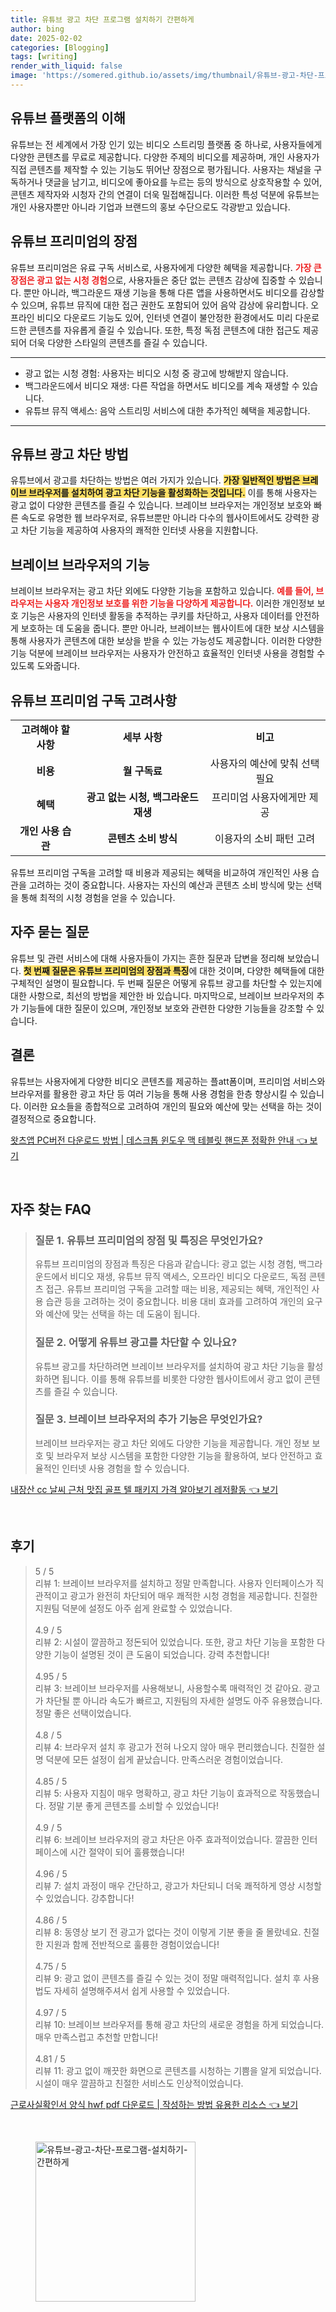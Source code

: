 ```yaml
---
title: 유튜브 광고 차단 프로그램 설치하기 간편하게
author: bing
date: 2025-02-02
categories: [Blogging]
tags: [writing]
render_with_liquid: false
image: 'https://somered.github.io/assets/img/thumbnail/유튜브-광고-차단-프로그램-설치하기-간편하게.webp'
---
```



<h2 id='유튜브_플랫폼의_이해'>유튜브 플랫폼의 이해</h2>

<p>유튜브는 전 세계에서 가장 인기 있는 비디오 스트리밍 플랫폼 중 하나로, 사용자들에게 다양한 콘텐츠를 무료로 제공합니다. 다양한 주제의 비디오를 제공하며, 개인 사용자가 직접 콘텐츠를 제작할 수 있는 기능도 뛰어난 장점으로 평가됩니다. 사용자는 채널을 구독하거나 댓글을 남기고, 비디오에 좋아요를 누르는 등의 방식으로 상호작용할 수 있어, 콘텐츠 제작자와 시청자 간의 연결이 더욱 밀접해집니다. 이러한 특성 덕분에 유튜브는 개인 사용자뿐만 아니라 기업과 브랜드의 홍보 수단으로도 각광받고 있습니다. </p>

<h2 id='유튜브_프리미엄의_장점'>유튜브 프리미엄의 장점</h2>

<p>유튜브 프리미엄은 유료 구독 서비스로, 사용자에게 다양한 혜택을 제공합니다. <b><span style="color: #ee2323;">가장 큰 장점은 광고 없는 시청 경험</span></b>으로, 사용자들은 중단 없는 콘텐츠 감상에 집중할 수 있습니다. 뿐만 아니라, 백그라운드 재생 기능을 통해 다른 앱을 사용하면서도 비디오를 감상할 수 있으며, 유튜브 뮤직에 대한 접근 권한도 포함되어 있어 음악 감상에 유리합니다. 오프라인 비디오 다운로드 기능도 있어, 인터넷 연결이 불안정한 환경에서도 미리 다운로드한 콘텐츠를 자유롭게 즐길 수 있습니다. 또한, 특정 독점 콘텐츠에 대한 접근도 제공되어 더욱 다양한 스타일의 콘텐츠를 즐길 수 있습니다.</p>

<hr />

<ul>
    <li>광고 없는 시청 경험: 사용자는 비디오 시청 중 광고에 방해받지 않습니다.</li>
    <li>백그라운드에서 비디오 재생: 다른 작업을 하면서도 비디오를 계속 재생할 수 있습니다.</li>
    <li>유튜브 뮤직 액세스: 음악 스트리밍 서비스에 대한 추가적인 혜택을 제공합니다.</li>
</ul>

<hr />

<h2 id='유튜브_광고_차단_방법'>유튜브 광고 차단 방법</h2>

<p>유튜브에서 광고를 차단하는 방법은 여러 가지가 있습니다. <b><span style="background-color: #ffe066;">가장 일반적인 방법은 브레이브 브라우저를 설치하여 광고 차단 기능을 활성화하는 것입니다.</span></b> 이를 통해 사용자는 광고 없이 다양한 콘텐츠를 즐길 수 있습니다. 브레이브 브라우저는 개인정보 보호와 빠른 속도로 유명한 웹 브라우저로, 유튜브뿐만 아니라 다수의 웹사이트에서도 강력한 광고 차단 기능을 제공하여 사용자의 쾌적한 인터넷 사용을 지원합니다.</p>

<h2 id='브레이브_브라우저의_기능'>브레이브 브라우저의 기능</h2>

<p>브레이브 브라우저는 광고 차단 외에도 다양한 기능을 포함하고 있습니다. <b><span style="color: #ee2323;">예를 들어, 브라우저는 사용자 개인정보 보호를 위한 기능을 다양하게 제공합니다.</span></b> 이러한 개인정보 보호 기능은 사용자의 인터넷 활동을 추적하는 쿠키를 차단하고, 사용자 데이터를 안전하게 보호하는 데 도움을 줍니다. 뿐만 아니라, 브레이브는 웹사이트에 대한 보상 시스템을 통해 사용자가 콘텐츠에 대한 보상을 받을 수 있는 가능성도 제공합니다. 이러한 다양한 기능 덕분에 브레이브 브라우저는 사용자가 안전하고 효율적인 인터넷 사용을 경험할 수 있도록 도와줍니다.</p>

<h2 id='유튜브_프리미엄_구독_고려사항'>유튜브 프리미엄 구독 고려사항</h2>

<table>
    <tr>
        <td style="text-align: center; height: 17px;"><b>고려해야 할 사항</b></td>
        <td style="text-align: center; height: 17px;"><b>세부 사항</b></td>
        <td style="text-align: center; height: 17px;"><b>비고</b></td>
    </tr>
    <tr>
        <td style="text-align: center; height: 17px;"><b>비용</b></td>
        <td style="text-align: center; height: 17px;"><b>월 구독료</b></td>
        <td style="text-align: center; height: 17px;">사용자의 예산에 맞춰 선택 필요</td>
    </tr>
    <tr>
        <td style="text-align: center; height: 17px;"><b>혜택</b></td>
        <td style="text-align: center; height: 17px;"><b>광고 없는 시청, 백그라운드 재생</b></td>
        <td style="text-align: center; height: 17px;">프리미엄 사용자에게만 제공</td>
    </tr>
    <tr>
        <td style="text-align: center; height: 17px;"><b>개인 사용 습관</b></td>
        <td style="text-align: center; height: 17px;"><b>콘텐츠 소비 방식</b></td>
        <td style="text-align: center; height: 17px;">이용자의 소비 패턴 고려</td>
    </tr>
</table>

<p>유튜브 프리미엄 구독을 고려할 때 비용과 제공되는 혜택을 비교하여 개인적인 사용 습관을 고려하는 것이 중요합니다. 사용자는 자신의 예산과 콘텐츠 소비 방식에 맞는 선택을 통해 최적의 시청 경험을 얻을 수 있습니다.</p>

<h2 id='자주_묻는_질문'>자주 묻는 질문</h2>

<p>유튜브 및 관련 서비스에 대해 사용자들이 가지는 흔한 질문과 답변을 정리해 보았습니다. <b><span style="background-color: #ffe066;">첫 번째 질문은 유튜브 프리미엄의 장점과 특징</span></b>에 대한 것이며, 다양한 혜택들에 대한 구체적인 설명이 필요합니다. 두 번째 질문은 어떻게 유튜브 광고를 차단할 수 있는지에 대한 사항으로, 최선의 방법을 제안한 바 있습니다. 마지막으로, 브레이브 브라우저의 추가 기능들에 대한 질문이 있으며, 개인정보 보호와 관련한 다양한 기능들을 강조할 수 있습니다.</p>

<h2 id='결론'>결론</h2>

<p>유튜브는 사용자에게 다양한 비디오 콘텐츠를 제공하는 플att폼이며, 프리미엄 서비스와 브라우저를 활용한 광고 차단 등 여러 기능을 통해 사용 경험을 한층 향상시킬 수 있습니다. 이러한 요소들을 종합적으로 고려하여 개인의 필요와 예산에 맞는 선택을 하는 것이 결정적으로 중요합니다.</p>


<p><a class="click-button" title="왓츠앱 PC버전 다운로드 방법 | 데스크톱 윈도우 맥 테블릿 핸드폰 정확한 안내" href="https://somered.github.io/posts/%EC%99%93%EC%B8%A0%EC%95%B1-PC%EB%B2%84%EC%A0%84-%EB%8B%A4%EC%9A%B4%EB%A1%9C%EB%93%9C-%EB%B0%A9%EB%B2%95-%EB%8D%B0%EC%8A%A4%ED%81%AC%ED%86%B1-%EC%9C%88%EB%8F%84%EC%9A%B0-%EB%A7%A5-%ED%85%8C%EB%B8%94%EB%A6%BF-%ED%95%B8%EB%93%9C%ED%8F%B0-%EC%A0%95%ED%99%95%ED%95%9C-%EC%95%88%EB%82%B4/" rel="dofollow">왓츠앱 PC버전 다운로드 방법 | 데스크톱 윈도우 맥 테블릿 핸드폰 정확한 안내 👈 보기</a></p><br>
<h2 id='자주_찾는_FAQ'>자주 찾는 FAQ</h2>
<div itemscope="" itemtype="https://schema.org/FAQPage">
<blockquote>
<div itemscope="" itemprop="mainEntity" itemtype="https://schema.org/Question">
<h3 itemprop="name">질문 1. 유튜브 프리미엄의 장점 및 특징은 무엇인가요?</h3>
<div itemscope="" itemprop="acceptedAnswer" itemtype="https://schema.org/Answer">
<span itemprop="text">
<p>유튜브 프리미엄의 장점과 특징은 다음과 같습니다: 광고 없는 시청 경험, 백그라운드에서 비디오 재생, 유튜브 뮤직 액세스, 오프라인 비디오 다운로드, 독점 콘텐츠 접근. 유튜브 프리미엄 구독을 고려할 때는 비용, 제공되는 혜택, 개인적인 사용 습관 등을 고려하는 것이 중요합니다. 비용 대비 효과를 고려하여 개인의 요구와 예산에 맞는 선택을 하는 데 도움이 됩니다.</p>
</span>
</div>
</div>
<div itemscope="" itemprop="mainEntity" itemtype="https://schema.org/Question">
<h3 itemprop="name">질문 2. 어떻게 유튜브 광고를 차단할 수 있나요?</h3>
<div itemscope="" itemprop="acceptedAnswer" itemtype="https://schema.org/Answer">
<span itemprop="text">
<p>유튜브 광고를 차단하려면 브레이브 브라우저를 설치하여 광고 차단 기능을 활성화하면 됩니다. 이를 통해 유튜브를 비롯한 다양한 웹사이트에서 광고 없이 콘텐츠를 즐길 수 있습니다.</p>
</span>
</div>
</div>
<div itemscope="" itemprop="mainEntity" itemtype="https://schema.org/Question">
<h3 itemprop="name">질문 3. 브레이브 브라우저의 추가 기능은 무엇인가요?</h3>
<div itemscope="" itemprop="acceptedAnswer" itemtype="https://schema.org/Answer">
<span itemprop="text">
<p>브레이브 브라우저는 광고 차단 외에도 다양한 기능을 제공합니다. 개인 정보 보호 및 브라우저 보상 시스템을 포함한 다양한 기능을 활용하여, 보다 안전하고 효율적인 인터넷 사용 경험을 할 수 있습니다.</p>
</span>
</div>
</div>
</blockquote>
</div>
<p><a class="click-button" title="내장산 cc 날씨 근처 맛집 골프 텔 패키지 가격 알아보기 레저활동" href="https://somered.github.io/posts/%EB%82%B4%EC%9E%A5%EC%82%B0-cc-%EB%82%A0%EC%94%A8-%EA%B7%BC%EC%B2%98-%EB%A7%9B%EC%A7%91-%EA%B3%A8%ED%94%84-%ED%85%94-%ED%8C%A8%ED%82%A4%EC%A7%80-%EA%B0%80%EA%B2%A9-%EC%95%8C%EC%95%84%EB%B3%B4%EA%B8%B0-%EB%A0%88%EC%A0%80%ED%99%9C%EB%8F%99/" rel="dofollow">내장산 cc 날씨 근처 맛집 골프 텔 패키지 가격 알아보기 레저활동 👈 보기</a></p><br>
<h2 id='후기'>후기</h2>
<div itemscope itemtype="https://schema.org/Product">
  <blockquote>
  <div itemprop="review" itemscope itemtype="https://schema.org/Review">
      <div itemprop="reviewRating" itemscope itemtype="https://schema.org/Rating"> <span itemprop="ratingValue">5</span> / <span itemprop="bestRating">5</span> </div>
      <span itemprop="reviewBody">리뷰 1: 브레이브 브라우저를 설치하고 정말 만족합니다. 사용자 인터페이스가 직관적이고 광고가 완전히 차단되어 매우 쾌적한 시청 경험을 제공합니다. 친절한 지원팀 덕분에 설정도 아주 쉽게 완료할 수 있었습니다.</span>
  </div>
  <br>
  <div itemprop="review" itemscope itemtype="https://schema.org/Review">
      <div itemprop="reviewRating" itemscope itemtype="https://schema.org/Rating"> <span itemprop="ratingValue">4.9</span> / <span itemprop="bestRating">5</span> </div>
      <span itemprop="reviewBody">리뷰 2: 시설이 깔끔하고 정돈되어 있었습니다. 또한, 광고 차단 기능을 포함한 다양한 기능이 설명된 것이 큰 도움이 되었습니다. 강력 추천합니다!</span>
  </div>
  <br>
  <div itemprop="review" itemscope itemtype="https://schema.org/Review">
      <div itemprop="reviewRating" itemscope itemtype="https://schema.org/Rating"> <span itemprop="ratingValue">4.95</span> / <span itemprop="bestRating">5</span> </div>
      <span itemprop="reviewBody">리뷰 3: 브레이브 브라우저를 사용해보니, 사용할수록 매력적인 것 같아요. 광고가 차단될 뿐 아니라 속도가 빠르고, 지원팀의 자세한 설명도 아주 유용했습니다. 정말 좋은 선택이었습니다.</span>
  </div>
  <br>
  <div itemprop="review" itemscope itemtype="https://schema.org/Review">
      <div itemprop="reviewRating" itemscope itemtype="https://schema.org/Rating"> <span itemprop="ratingValue">4.8</span> / <span itemprop="bestRating">5</span> </div>
      <span itemprop="reviewBody">리뷰 4: 브라우저 설치 후 광고가 전혀 나오지 않아 매우 편리했습니다. 친절한 설명 덕분에 모든 설정이 쉽게 끝났습니다. 만족스러운 경험이었습니다.</span>
  </div>
  <br>
  <div itemprop="review" itemscope itemtype="https://schema.org/Review">
      <div itemprop="reviewRating" itemscope itemtype="https://schema.org/Rating"> <span itemprop="ratingValue">4.85</span> / <span itemprop="bestRating">5</span> </div>
      <span itemprop="reviewBody">리뷰 5: 사용자 지침이 매우 명확하고, 광고 차단 기능이 효과적으로 작동했습니다. 정말 기분 좋게 콘텐츠를 소비할 수 있었습니다!</span>
  </div>
  <br>
  <div itemprop="review" itemscope itemtype="https://schema.org/Review">
      <div itemprop="reviewRating" itemscope itemtype="https://schema.org/Rating"> <span itemprop="ratingValue">4.9</span> / <span itemprop="bestRating">5</span> </div>
      <span itemprop="reviewBody">리뷰 6: 브레이브 브라우저의 광고 차단은 아주 효과적이었습니다. 깔끔한 인터페이스에 시간 절약이 되어 훌륭했습니다!</span>
  </div>
  <br>
  <div itemprop="review" itemscope itemtype="https://schema.org/Review">
      <div itemprop="reviewRating" itemscope itemtype="https://schema.org/Rating"> <span itemprop="ratingValue">4.96</span> / <span itemprop="bestRating">5</span> </div>
      <span itemprop="reviewBody">리뷰 7: 설치 과정이 매우 간단하고, 광고가 차단되니 더욱 쾌적하게 영상 시청할 수 있었습니다. 강추합니다!</span>
  </div>
  <br>
  <div itemprop="review" itemscope itemtype="https://schema.org/Review">
      <div itemprop="reviewRating" itemscope itemtype="https://schema.org/Rating"> <span itemprop="ratingValue">4.86</span> / <span itemprop="bestRating">5</span> </div>
      <span itemprop="reviewBody">리뷰 8: 동영상 보기 전 광고가 없다는 것이 이렇게 기분 좋을 줄 몰랐네요. 친절한 지원과 함께 전반적으로 훌륭한 경험이었습니다!</span>
  </div>
  <br>
  <div itemprop="review" itemscope itemtype="https://schema.org/Review">
      <div itemprop="reviewRating" itemscope itemtype="https://schema.org/Rating"> <span itemprop="ratingValue">4.75</span> / <span itemprop="bestRating">5</span> </div>
      <span itemprop="reviewBody">리뷰 9: 광고 없이 콘텐츠를 즐길 수 있는 것이 정말 매력적입니다. 설치 후 사용법도 자세히 설명해주셔서 쉽게 사용할 수 있었습니다.</span>
  </div>
  <br>
  <div itemprop="review" itemscope itemtype="https://schema.org/Review">
      <div itemprop="reviewRating" itemscope itemtype="https://schema.org/Rating"> <span itemprop="ratingValue">4.97</span> / <span itemprop="bestRating">5</span> </div>
      <span itemprop="reviewBody">리뷰 10: 브레이브 브라우저를 통해 광고 차단의 새로운 경험을 하게 되었습니다. 매우 만족스럽고 추천할 만합니다!</span>
  </div>
  <br>
  <div itemprop="review" itemscope itemtype="https://schema.org/Review">
      <div itemprop="reviewRating" itemscope itemtype="https://schema.org/Rating"> <span itemprop="ratingValue">4.81</span> / <span itemprop="bestRating">5</span> </div>
      <span itemprop="reviewBody">리뷰 11: 광고 없이 깨끗한 화면으로 콘텐츠를 시청하는 기쁨을 알게 되었습니다. 시설이 매우 깔끔하고 친절한 서비스도 인상적이었습니다.</span>
  </div>
  </blockquote>
</div>
<p><a class="click-button" title="근로사실확인서 양식 hwf pdf 다운로드 | 작성하는 방법 유용한 리소스" href="https://somered.github.io/posts/%EA%B7%BC%EB%A1%9C%EC%82%AC%EC%8B%A4%ED%99%95%EC%9D%B8%EC%84%9C-%EC%96%91%EC%8B%9D-hwf-pdf-%EB%8B%A4%EC%9A%B4%EB%A1%9C%EB%93%9C-%EC%9E%91%EC%84%B1%ED%95%98%EB%8A%94-%EB%B0%A9%EB%B2%95-%EC%9C%A0%EC%9A%A9%ED%95%9C-%EB%A6%AC%EC%86%8C%EC%8A%A4/" rel="dofollow">근로사실확인서 양식 hwf pdf 다운로드 | 작성하는 방법 유용한 리소스 👈 보기</a></p><br>
<figure class="image"><img src="https://somered.github.io/assets/img/thumbnail/유튜브-광고-차단-프로그램-설치하기-간편하게.webp" alt="유튜브-광고-차단-프로그램-설치하기-간편하게" width="256" height="256"></figure>